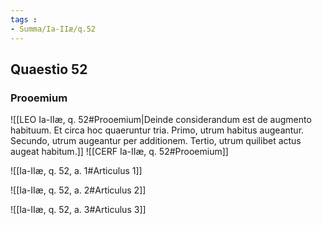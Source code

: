 ```yaml
---
tags : 
- Summa/Ia-IIæ/q.52
---
```


## Quaestio 52

### Prooemium

![[LEO Ia-IIæ, q. 52#Prooemium|Deinde considerandum est de augmento habituum. Et circa hoc quaeruntur tria. Primo, utrum habitus augeantur. Secundo, utrum augeantur per additionem. Tertio, utrum quilibet actus augeat habitum.]]
![[CERF Ia-IIæ, q. 52#Prooemium]]

![[Ia-IIæ, q. 52, a. 1#Articulus 1]]

![[Ia-IIæ, q. 52, a. 2#Articulus 2]]

![[Ia-IIæ, q. 52, a. 3#Articulus 3]]

